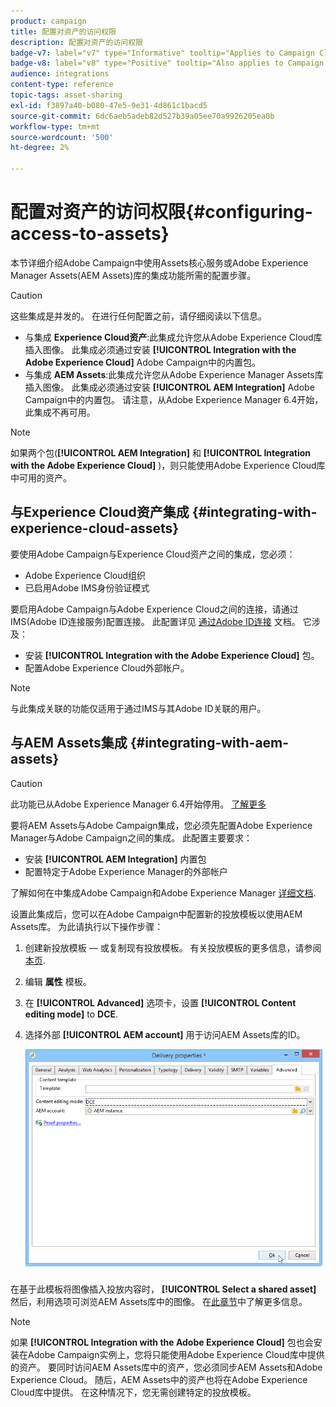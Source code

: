 ```yaml
---
product: campaign
title: 配置对资产的访问权限
description: 配置对资产的访问权限
badge-v7: label="v7" type="Informative" tooltip="Applies to Campaign Classic v7"
badge-v8: label="v8" type="Positive" tooltip="Also applies to Campaign v8"
audience: integrations
content-type: reference
topic-tags: asset-sharing
exl-id: f3897a40-b080-47e5-9e31-4d861c1bacd5
source-git-commit: 6dc6aeb5adeb82d527b39a05ee70a9926205ea0b
workflow-type: tm+mt
source-wordcount: '500'
ht-degree: 2%

---
```


# 配置对资产的访问权限{#configuring-access-to-assets}



本节详细介绍Adobe Campaign中使用Assets核心服务或Adobe Experience Manager Assets(AEM Assets)库的集成功能所需的配置步骤。

>[!CAUTION]
>
>这些集成是并发的。 在进行任何配置之前，请仔细阅读以下信息。

* 与集成 **Experience Cloud资产**:此集成允许您从Adobe Experience Cloud库插入图像。 此集成必须通过安装 **[!UICONTROL Integration with the Adobe Experience Cloud]** Adobe Campaign中的内置包。
* 与集成 **AEM Assets**:此集成允许您从Adobe Experience Manager Assets库插入图像。 此集成必须通过安装 **[!UICONTROL AEM Integration]** Adobe Campaign中的内置包。 请注意，从Adobe Experience Manager 6.4开始，此集成不再可用。

>[!NOTE]
>
>如果两个包(**[!UICONTROL AEM Integration]** 和 **[!UICONTROL Integration with the Adobe Experience Cloud]** )，则只能使用Adobe Experience Cloud库中可用的资产。

## 与Experience Cloud资产集成 {#integrating-with-experience-cloud-assets}

要使用Adobe Campaign与Experience Cloud资产之间的集成，您必须：

* Adobe Experience Cloud组织
* 已启用Adobe IMS身份验证模式

要启用Adobe Campaign与Adobe Experience Cloud之间的连接，请通过IMS(Adobe ID连接服务)配置连接。 此配置详见 [通过Adobe ID连接](../../integrations/using/about-adobe-id.md) 文档。 它涉及：

* 安装 **[!UICONTROL Integration with the Adobe Experience Cloud]** 包。
* 配置Adobe Experience Cloud外部帐户。

>[!NOTE]
>
>与此集成关联的功能仅适用于通过IMS与其Adobe ID关联的用户。

## 与AEM Assets集成 {#integrating-with-aem-assets}


>[!CAUTION]
>
>此功能已从Adobe Experience Manager 6.4开始停用。 [了解更多](https://experienceleague.adobe.com/docs/experience-manager-64/release-notes/deprecated-removed-features.html?lang=en#removed-features)

要将AEM Assets与Adobe Campaign集成，您必须先配置Adobe Experience Manager与Adobe Campaign之间的集成。 此配置主要要求：

* 安装 **[!UICONTROL AEM Integration]** 内置包
* 配置特定于Adobe Experience Manager的外部帐户

了解如何在中集成Adobe Campaign和Adobe Experience Manager [详细文档](../../integrations/using/about-adobe-experience-manager.md).

设置此集成后，您可以在Adobe Campaign中配置新的投放模板以使用AEM Assets库。 为此请执行以下操作步骤：

1. 创建新投放模板 — 或复制现有投放模板。 有关投放模板的更多信息，请参阅 [本页](../../delivery/using/about-templates.md).
1. 编辑 **属性** 模板。
1. 在 **[!UICONTROL Advanced]** 选项卡，设置 **[!UICONTROL Content editing mode]** to **DCE**.
1. 选择外部 **[!UICONTROL AEM account]** 用于访问AEM Assets库的ID。

   ![](assets/dam_aem_assets1.png)

在基于此模板将图像插入投放内容时， **[!UICONTROL Select a shared asset]** 然后，利用选项可浏览AEM Assets库中的图像。 在[此章节](../../integrations/using/inserting-a-shared-asset.md)中了解更多信息。

>[!NOTE]
>
>如果 **[!UICONTROL Integration with the Adobe Experience Cloud]** 包也会安装在Adobe Campaign实例上，您将只能使用Adobe Experience Cloud库中提供的资产。 要同时访问AEM Assets库中的资产，您必须同步AEM Assets和Adobe Experience Cloud。 随后，AEM Assets中的资产也将在Adobe Experience Cloud库中提供。 在这种情况下，您无需创建特定的投放模板。
